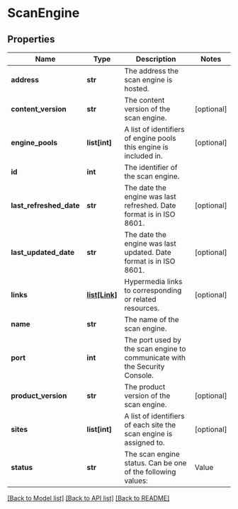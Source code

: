 # ScanEngine

## Properties
Name | Type | Description | Notes
------------ | ------------- | ------------- | -------------
**address** | **str** | The address the scan engine is hosted. | 
**content_version** | **str** | The content version of the scan engine. | [optional] 
**engine_pools** | **list[int]** | A list of identifiers of engine pools this engine is included in. | [optional] 
**id** | **int** | The identifier of the scan engine. | 
**last_refreshed_date** | **str** | The date the engine was last refreshed. Date format is in ISO 8601. | [optional] 
**last_updated_date** | **str** | The date the engine was last updated. Date format is in ISO 8601. | [optional] 
**links** | [**list[Link]**](Link.md) | Hypermedia links to corresponding or related resources. | [optional] 
**name** | **str** | The name of the scan engine. | 
**port** | **int** | The port used by the scan engine to communicate with the Security Console. | 
**product_version** | **str** | The product version of the scan engine. | [optional] 
**sites** | **list[int]** | A list of identifiers of each site the scan engine is assigned to. | [optional] 
**status** | **str** | The scan engine status. Can be one of the following values:  | Value                     | Description                                                                                |  | ------------------------- | ------------------------------------------------------------------------------------------ |  | &#x60;\&quot;active\&quot;&#x60;                | The scan engine is active.                                                                 |  | &#x60;\&quot;incompatible-version\&quot;&#x60;  | The product version of the remote scan engine is not compatible with the Security Console. |  | &#x60;\&quot;not-responding\&quot;&#x60;        | The scan engine is not responding to the Security Console.                                 |  | &#x60;\&quot;pending-authorization\&quot;&#x60; | The Security Console is not yet authorized to connect to the scan engine.                  |  | &#x60;\&quot;unknown\&quot;&#x60;               | The status of the scan engine is unknown.                                                  |   | [optional] 

[[Back to Model list]](../README.md#documentation-for-models) [[Back to API list]](../README.md#documentation-for-api-endpoints) [[Back to README]](../README.md)


